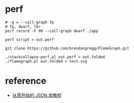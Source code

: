 # perf
```shell
# -g = --call-graph fp
# fp, dwarf, lbr
perf record -F 99 --call-graph dwarf ./app

perf script > out.perf

git clone https://github.com/brendangregg/FlameGraph.git

./stackcollapse-perf.pl out.perf > out.folded
./flamegraph.pl out.folded > test.svg
```

# reference
+ [从零开始的 JSON 库教程](https://github.com/miloyip/json-tutorial)